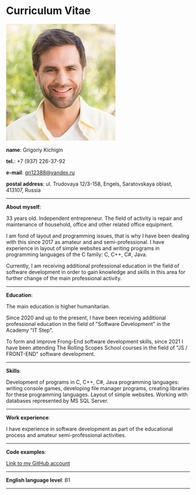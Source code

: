 
# Curriculum Vitae

![photo](photo.jpg)

__name__: Grigoriy Kichigin

__tel.__: +7 (937) 226-37-92

__e-mail__: gri12388@yandex.ru

__postal address__: ul. Trudovaya 12/3-158, Engels, Saratovskaya oblast, 413107, Russia 

---

__About myself__:

33 years old. Independent entrepreneur. The field of activity is repair and maintenance of household, office and other related office equipment.

I am fond of layout and programming issues, that is why I have been dealing with this since 2017 as amateur and and semi-professional. I have experience in layout of simple websites and writing programs in programming languages of the C family: C, C++, C#, Java.

Currently, I am receiving additional professional education in the field of software development in order to gain knowledge and skills in this area for further change of the main professional activity.

---

__Education__:

The main education is higher humanitarian.

Since 2020 and up to the present, I have been receiving additional professional education in the field of "Software Development" in the Academy "IT Step".

To form and improve Frong-End software development skills, since 2021 I have been attending The Rolling Scopes School courses in the field of "JS / FRONT-END" software development.

---

__Skills__: 


Development of programs in C, C++, C#, Java programming languages: writing console games, developing file manager programs, creating libraries for these programming languages. Layout of simple websites. Working with databases represented by MS SQL Server.

---

__Work experience__: 

I have experience in software development as part of the educational process and amateur semi-professional activities.

---

__Code examples__: 

[Link to my GitHub account](https://github.com/Gri12388)

---

__English language level__: B1

---

